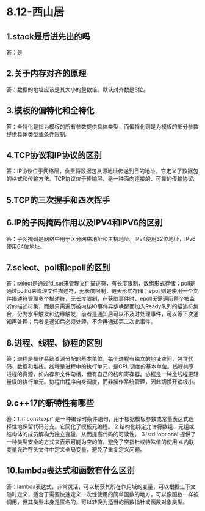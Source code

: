 # 8.12-西山居
## 1.stack是后进先出的吗
答：是
## 2.关于内存对齐的原理
答：数据的地址应该是其大小的整数倍。默认对齐数是8位。
## 3.模板的偏特化和全特化
答：全特化是指为模板的所有参数提供具体类型，而偏特化则是为模板的部分参数提供具体类型或条件限制。
## 4.TCP协议和IP协议的区别
答：IP协议位于网络层，负责将数据包从源地址传送到目的地址。它定义了数据包的格式和传输方法。TCP协议位于传输层，是一种面向连接的、可靠的传输协议。
## 5.TCP的三次握手和四次挥手
## 6.IP的子网掩码作用以及IPV4和IPV6的区别
答：子网掩码是网络中用于区分网络地址和主机地址。IPv4使用32位地址，IPv6使用64位地址。
## 7.select、poll和epoll的区别
答：select是通过fd_set来管理文件描述符，有长度限制，数组形式存储；poll是通过pollfd来管理文件描述符，无长度限制，链表形式存储；epoll则是使用一个文件描述符管理多个描述符，无长度限制，在获取事件时，epoll无需遍历整个被监听的描述符集，而是只需遍历被内核IO事件异步唤醒而加入Ready队列的描述符集合，分为水平触发和边缘触发，前者是通知后可以不及时处理事件，可以等下次通知再处理；后者是通知后必须处理，不会再通知第二次此事件。
## 8.进程、线程、协程的区别
答：进程是操作系统资源分配的基本单位，每个进程有独立的地址空间，包含代码、数据和堆栈。线程是进程中的执行单元，是CPU调度的基本单位。线程共享进程的资源，如内存和文件句柄，但有自己的栈和寄存器。协程是一种比线程更轻量级的执行单元。协程由程序自身调度，而非操作系统管理，因此切换开销极小。
## 9.c++17的新特性有哪些
答：1.'if constexpr' 是一种编译时条件语句，用于根据模板参数或常量表达式选择性地保留代码分支。它简化了模板元编程。
2.结构化绑定允许将数组、元组或结构体的成员解构为独立变量，从而提高代码的可读性。
3.'std::optional'提供了一种类型安全的方式来表示可能为空的值，避免了空指针或特殊值的使用
4.内联变量允许在头文件中定义全局变量，避免了重复定义问题。
## 10.lambda表达式和函数有什么区别
答：lambda表达式，非常灵活，可以捕获其所在作用域的变量，可以根据上下文随时定义，适合于需要快速定义一次性使用的简单函数的地方，可以像函数一样被调用，但其类型本身是匿名的，可以转换为适当的函数指针或函数对象类型。